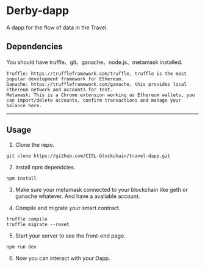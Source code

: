 # Derby-dapp
A dapp for the flow of data in the Travel.
## Dependencies
You should have truffle、git、ganache、node.js、metamask installed.
```
Truffle: https://truffleframework.com/truffle, truffle is the most popular development framework for Ethereum.
Ganache: https://truffleframework.com/ganache, this provides local Ethereum network and accounts for test.
Metamask: This is a Chrome extension working as Ethereum wallets, you can import/delete accounts, confirm transactions and manage your balance here.
```
<hr>

## Usage
1. Clone the repo.

```
git clone https://github.com/CISL-blockchain/travel-dapp.git
```

2. Install npm dependcies.

```
npm install
```

3. Make sure your metamask connected to your blockchain like geth or ganache whatever. And have a avaliable account.

4. Compile and migrate your smart contract.
```
truffle compile
truffle migrate --reset
```
5. Start your server to see the front-end page.
```
npm run dev
```

6. Now you can interact with your Dapp.
